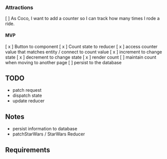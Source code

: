 ### Attractions
[   ] As Coco, I want to add a counter so I can track how many times I rode a ride.

#### MVP
[ x ] Button to component
[ x ] Count state to reducer
[ x ] access counter value that matches entity / connect to count value
[ x ] increment to change state
[ x ] decrement to change state
[ x ] render count
[   ] maintain count when moving to another page
[   ] persist to the database

## TODO
- patch request
- dispatch state
- update reducer

## Notes
- persist information to database
- patchStarWars / StarWars Reducer

## Requirements
